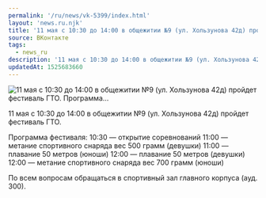 ```yaml
---
permalink: '/ru/news/vk-5399/index.html'
layout: 'news.ru.njk'
title: '11 мая с 10:30 до 14:00 в общежитии №9 (ул. Хользунова 42д) пройдет фестиваль ГТО. Программа'
source: ВКонтакте
tags:
  - news_ru
description: '11 мая с 10:30 до 14:00 в общежитии №9 (ул. Хользунова 42д) пройдет фестиваль ГТО. Программа…'
updatedAt: 1525683660
---
```

![11 мая с 10:30 до 14:00 в общежитии №9 (ул. Хользунова 42д) пройдет фестиваль ГТО. Программа…](https://sun9-33.userapi.com/impf/c834400/v834400638/13222b/QbB93g_ct9M.jpg?size=1280x841&quality=96&sign=f8906e23acfe67b71a08ee2b4e4401a6&c_uniq_tag=CHsvsF2_gQniWaD-4A51vjVQ3R2-vpGSjTLt3FL87jg&type=album)

11 мая с 10:30 до 14:00 в общежитии №9 (ул. Хользунова 42д) пройдет фестиваль ГТО.

Программа фестиваля:
10:30 — открытие соревнований
11:00 — метание спортивного снаряда вес 500 грамм (девушки)
11:00 — плавание 50 метров (юноши)
12:00 — плавание 50 метров (девушки)
12:00 — метание спортивного снаряда вес 700 грамм (юноши)

По всем вопросам обращаться в спортивный зал главного корпуса (ауд. 300).
